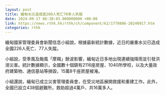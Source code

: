 ```yaml
---
layout: post
title: 緬甸水災造成逾200人死亡70多人失蹤
date: 2024-09-17 06:30:03.000000000 +08:00
link: https://news.rthk.hk/rthk/ch/component/k2/1770886-20240917.htm
categories: rthk
---
```


緬甸國家管理委員會新聞信息小組說，根據最新統計數據，近日的嚴重水災已造成全國226人死亡、77人失蹤。

小組說，受季風及颱風「摩羯」餘波影響，緬甸近日多地出現連續強降雨並引發洪澇災害。統計數據顯示，全國數十個鎮有2116座房屋、1040所學校，以及大量政府建築物、通信基站等損毀，15萬8千座房屋被淹。

小組還說，緬甸已成立災害管理委員會，在受災地區展開救援和重建工作。此外，全國已設立438個避難所，救助超過4萬戶、共16萬多人。
